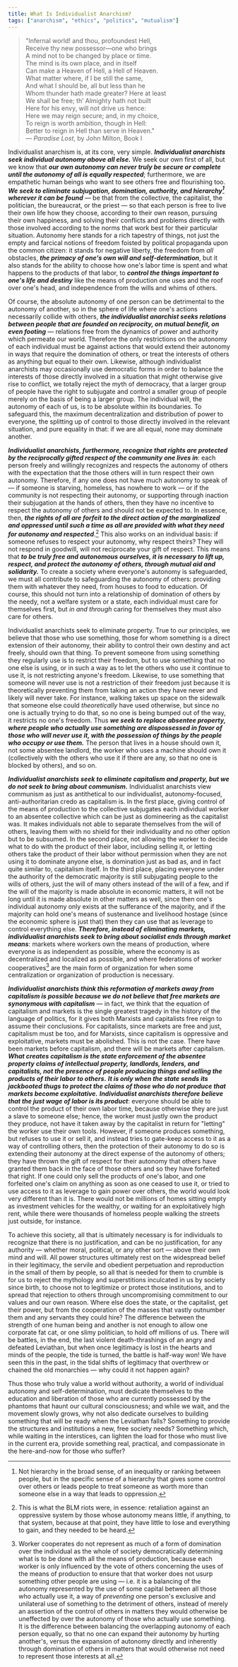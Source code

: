```yaml
---
title: What Is Individualist Anarchism?
tags: ["anarchism", "ethics", "politics", "mutualism"]
---
```


> "Infernal world! and thou, profoundest Hell,<br/>
> Receive thy new possessor—one who brings<br/>
> A mind not to be changed by place or time.<br/>
> The mind is its own place, and in itself<br/>
> Can make a Heaven of Hell, a Hell of Heaven.<br/>
> What matter where, if I be still the same,<br/>
> And what I should be, all but less than he<br/>
> Whom thunder hath made greater? Here at least<br/>
> We shall be free; th’ Almighty hath not built<br/>
> Here for his envy, will not drive us hence:<br/>
> Here we may reign secure; and, in my choice,<br/>
> To reign is worth ambition, though in Hell:<br/>
> Better to reign in Hell than serve in Heaven."<br/>
> — *Paradise Lost*, by John Milton, Book I

Individualist anarchism is, at its core, very simple. ***Individualist anarchists seek individual autonomy above all else.*** We seek our own first of all, but we know that ***our own autonomy can never truly be secure or complete until the autonomy of all is equally respected***; furthermore, we are empathetic human beings who want to see others free and flourishing too. ***We seek to eliminate subjugation, domination, authority, and hierarchy[^1] wherever it can be found*** — be that from the collective, the capitalist, the politician, the bureaucrat, or the priest — so that each person is free to live their own life how they choose, according to their own reason, pursuing their own happiness, and solving their conflicts and problems directly with those involved according to the norms that work best for their particular situation. Autonomy here stands for a rich tapestry of things, not just the empty and farcical notions of freedom foisted by political propaganda upon the common citizen: it stands for negative liberty, the freedom from *all* obstacles, ***the primacy of one's own will and self-determination***, but it also stands for the ability to choose how one's labor time is spent and what happens to the products of that labor, to ***control the things important to one's life and destiny*** like the means of production one uses and the roof over one's head, and independence from the wills and whims of others.

[^1]: Not hierarchy in the broad sense, of an inequality or ranking between people, but in the specific sense of a hierarchy that gives some control over others or leads people to treat someone as worth more than someone else in a way that leads to oppression.

Of course, the absolute autonomy of one person can be detrimental to the autonomy of another, so in the sphere of life where one's actions necessarily collide with others, ***the individualist anarchist seeks relations between people that are founded on reciprocity, on mutual benefit, on even footing*** — relations free from the dynamics of power and authority which permeate our world. Therefore the only restrictions on the autonomy of each individual must be against actions that would extend their autonomy in ways that require the domination of others, or treat the interests of others as anything but equal to their own. Likewise, although individualist anarchists may occasionally use democratic forms in order to balance the interests of those directly involved in a situation that might otherwise give rise to conflict, we totally reject the myth of democracy, that a larger group of people have the right to subjugate and control a smaller group of people merely on the basis of being a larger group. The individual will, the autonomy of each of us, is to be absolute within its boundaries. To safeguard this, the maximum decentralization and distribution of power to everyone, the splitting up of control to those directly involved in the relevant situation, and pure equality in that: if we are all equal, none may dominate another.

***Individualist anarchists, furthermore, recognize that rights are protected by the reciprocally gifted respect of the community one lives in***: each person freely and willingly recognizes and respects the autonomy of others with the expectation that the those others will in turn respect their own autonomy. Therefore, if any one does not have much autonomy to speak of — if someone is starving, homeless, has nowhere to work — or if the community is not respecting their autonomy, or supporting through inaction their subjugation at the hands of others, then they have no incentive to respect the autonomy of others and should not be expected to. In essence, then, ***the rights of all are forfeit to the direct action of the marginalized and oppressed until such a time as all are provided with what they need for autonomy and respected***.[^2] This also works on an individual basis: if someone refuses to respect your autonomy, why respect theirs? They will not respond in goodwill, will not reciprocate your gift of respect. This means that ***to be truly free and autonomous ourselves, it is necessary to lift up, respect, and protect the autonomy of others, through mutual aid and solidarity.*** To create a society where everyone's autonomy is safeguarded, we must all contribute to safeguarding the autonomy of others: providing them with whatever they need, from houses to food to education. Of course, this should not turn into a relationship of domination of others by the needy, not a welfare system or a state, each individual must care for themselves first, but *in and through* caring for themselves they must also care for others.

[^2]: This is what the BLM riots were, in essence: retaliation against an oppressive system by those whose autonomy means little, if anything, to that system, because at that point, they have little to lose and everything to gain, and they needed to be heard.

Individualist anarchists seek to eliminate property. True to our principles, we believe that those who use something, those for whom something is a direct extension of their autonomy, their ability to control their own destiny and act freely, should own that thing. To prevent someone from using something they regularly use is to restrict their freedom, but to use something that no one else is using, or in such a way as to let the others who use it continue to use it, is not restricting anyone's freedom. Likewise, to use something that someone will never use is not a restriction of their freedom just because it is theoretically preventing them from taking an action they have never and likely will never take. For instance, walking takes up space on the sidewalk that someone else could *theoretically* have used otherwise, but since no one is actually trying to do that, so no one is being bumped out of the way, it restricts no one's freedom.  Thus ***we seek to replace absentee property, where people who actually use something are dispossessed in favor of those who will never use it, with the possession of things by the people who occupy or use them.*** The person that lives in a house should own it, not some absentee landlord, the worker who uses a machine should own it (collectively with the others who use it if there are any, so that no one is blocked by others), and so on.

***Individualist anarchists seek to eliminate capitalism and property, but we do not seek to bring about communism.*** Individualist anarchists view communism as just as antithetical to our individualist, autonomy-focused, anti-authoritarian credo as capitalism is. In the first place, giving control of the means of production to the collective subjugates each individual worker to an absentee collective which can be just as domineering as the capitalist was. It makes individuals not able to separate themselves from the will of others, leaving them with no shield for their individuality and no other option but to be subsumed. In the second place, not allowing the worker to decide what to do with the product of their labor, including selling it, or letting others take the product of their labor without permission when they are not using it to dominate anyone else, is domination just as bad as, and in fact quite similar to, capitalism itself. In the third place, placing everyone under the authority of the democratic majority is still subjugating people to the wills of others, just the will of many others instead of the will of a few, and if the will of the majority is made absolute in economic matters, it will not be long until it is made absolute in other matters as well, since then one's individual autonomy only exists at the sufferance of the majority, and if the majority can hold one's means of sustenance and livelihood hostage (since the economic sphere is just that) then they can use that as leverage to control everything else. ***Therefore, instead of eliminating markets, individualist anarchists seek to bring about socialist ends through market means***: markets where workers own the means of production, where everyone is as independent as possible, where the economy is as decentralized and localized as possible, and where federations of worker cooperatives[^3] are the main form of organization for when some centralization or organization of production is necessary.

[^3]: Worker cooperates do not represent as much of a form of domination over the individual as the whole of society democratically determining what is to be done with all the means of production, because each worker is only influenced by the vote of others concerning the uses of the means of production to ensure that that worker does not usurp something other people are using — i.e. it is a balancing of the autonomy represented by the use of some capital between all those who actually use it, a way of *preventing* one person's exclusive and unilateral use of something to the detriment of others, instead of merely an assertion of the control of others in matters they would otherwise be uneffected by over the autonomy of those who actually use something. It is the difference between balancing the overlapping autonomy of each person equally, so that no one can expand their autonomy by hurting another's, versus the expansion of autonomy directly and inherently through domination of others in matters that would otherwise not need to represent those interests at all.

***Individualist anarchists think this reformation of markets away from capitalism is possible because we do not believe that free markets are synonymous with capitalism*** — in fact, we think that the equation of capitalism and markets is the single greatest tragedy in the history of the language of politics, for it gives both Marxists and capitalists free reign to assume their conclusions. For capitalists, since markets are free and just, capitalism must be too, and for Marxists, since capitalism is oppressive and exploitative, markets must be abolished. This is not the case. There have been markets before capitalism, and there will be markets after capitalism. ***What creates capitalism is the state enforcement of the absentee property claims of intellectual property, landlords, lenders, and capitalists, not the presence of people producing things and selling the products of their labor to others.*** ***It is only when the state sends its jackbooted thugs to protect the claims of those who do not produce that markets become exploitative.*** ***Individualist anarchists therefore believe that the just wage of labor is its product***: everyone should be able to control the product of their own labor time, because otherwise they are just a slave to someone else; hence, the worker must justly own the product they produce, not have it taken away by the capitalist in return for "letting" the worker use their own tools. However, if someone produces something, but refuses to use it or sell it, and instead tries to gate-keep access to it as a way of controlling others, then the protection of their autonomy to do so is extending their autonomy at the direct expense of the autonomy of others; they have thrown the gift of respect for their autonomy that others have granted them back in the face of those others and so they have forfeited that right. If one could only sell the products of one's labor, and one forfeited one's claim on anything as soon as one ceased to use it, or tried to use access to it as leverage to gain power over others, the world would look very different than it is. There would not be millions of homes sitting empty as investment vehicles for the wealthy, or waiting for an exploitatively high rent, while there were thousands of homeless people walking the streets just outside, for instance.

To achieve this society, all that is ultimately necessary is for individuals to recognize that there is no justification, and can be no justification, for any authority — whether moral, political, or any other sort — above their own mind and will. All power structures ultimately rest on the widespread belief in their legitimacy, the servile and obedient perpetuation and reproduction in the small of them by people, so all that is needed for them to crumble is for us to reject the mythology and superstitions inculcated in us by society since birth, to choose not to legitimize or protect those institutions, and to spread that rejection to others through uncompromising commitment to our values and our own reason. Where else does the state, or the capitalist, get their power, but from the cooperation of the masses that vastly outnumber them and any servants they could hire? The difference between the strength of one human being and another is not enough to allow one corporate fat cat, or one slimy politician, to hold off millions of us. There will be battles, in the end, the last violent death-thrashings of an angry and defeated Leviathan, but when once legitimacy is lost in the hearts and minds of the people, the tide is turned, the battle is half-way won! We have seen this in the past, in the tidal shifts of legitimacy that overthrew or chained the old monarchies — why could it not happen again?

Thus those who truly value a world without authority, a world of individual autonomy and self-determination, must dedicate themselves to the education and liberation of those who are currently possessed by the phantoms that haunt our cultural consciousness; and while we wait, and the movement slowly grows, why not also dedicate ourselves to building something that will be ready when the Leviathan falls? Something to provide the structures and institutions a new, free society needs? Something which, while waiting in the interstices, can lighten the load for those who must live in the current era, provide something real, practical, and compassionate in the here-and-now for those who suffer?